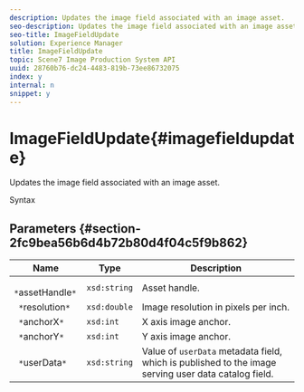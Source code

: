 ```yaml
---
description: Updates the image field associated with an image asset.
seo-description: Updates the image field associated with an image asset.
seo-title: ImageFieldUpdate
solution: Experience Manager
title: ImageFieldUpdate
topic: Scene7 Image Production System API
uuid: 28760b76-dc24-4483-819b-73ee86732075
index: y
internal: n
snippet: y
---
```


# ImageFieldUpdate{#imagefieldupdate}

Updates the image field associated with an image asset.

 Syntax 

## Parameters {#section-2fc9bea56b6d4b72b80d4f04c5f9b862}

|  Name  | Type  | Description  |
|---|---|---|
|  ` *`assetHandle`*`  | `xsd:string`  | Asset handle.  |
|  ` *`resolution`*`  | `xsd:double`  | Image resolution in pixels per inch.  |
|  ` *`anchorX`*`  | `xsd:int`  | X axis image anchor.  |
|  ` *`anchorY`*`  | `xsd:int`  | Y axis image anchor.  |
|  ` *`userData`*`  | `xsd:string`  |Value of `userData` metadata field, which is published to the image serving user data catalog field.  |

